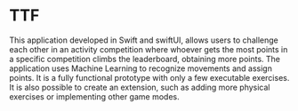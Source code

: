 # TTF
This application developed in Swift and swiftUI, allows users to challenge each other in an activity competition where whoever gets the most points in a specific competition climbs the leaderboard, obtaining more points. The application uses Machine Learning to recognize movements and assign points. It is a fully functional prototype with only a few executable exercises. It is also possible to create an extension, such as adding more physical exercises or implementing other game modes.
